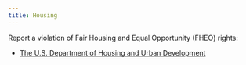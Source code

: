 ```yaml
---
title: Housing
---
```


Report a violation of Fair Housing and Equal Opportunity (FHEO) rights:

- [The U.S. Department of Housing and Urban Development](https://www.hud.gov/program_offices/fair_housing_equal_opp/online-complaint)